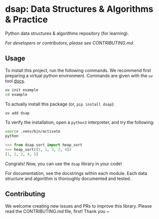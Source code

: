 # dsap: Data Structures & Algorithms & Practice

Python data structures & algorithms repository (for learning).

_For developers or contributors, please see CONTRIBUTING.md._

## Usage

To install this project, run the following commands. We recommend first
preparing a virtual python environment. Commands are given with the `uv` tool
[docs](https://docs.astral.sh/uv/).

```bash
uv init example
cd example
```

To actually install this package (or, `pip install dsap`):

```bash
uv add dsap
```

To verify the installation, open a `python3` interpreter, and try the following:

```bash
source .venv/bin/activate
python
```

```python
>>> from dsap.sort import heap_sort
>>> heap_sort([5, 1, 3, 2, 4])
[1, 2, 3, 4, 5]
```

Congrats! Now, you can use the `dsap` library in your code!

For documentation, see the docstrings within each module. Each data structure
and algorithm is thoroughly documented and tested.

## Contributing

We welcome creating new issues and PRs to improve this library. Please read the
CONTRIBUTING.md file, first! Thank you ~
